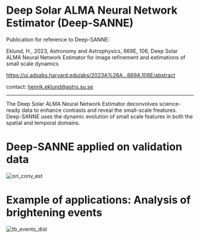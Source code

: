 # Deep Solar ALMA Neural Network Estimator (Deep-SANNE)


Publication for reference to Deep-SANNE:

Eklund, H., 2023, Astronomy and Astrophysics, 669E, 106, 
Deep Solar ALMA Neural Network Estimator for image refinement 
and estimations of small scale dynamics

https://ui.adsabs.harvard.edu/abs/2023A%26A...669A.106E/abstract


contact: henrik.eklund@astro.su.se

----

The Deep Solar ALMA Neural Network Estimator deconvolves science-ready data to enhance contrasts and reveal the small-scale freatures. 
Deep-SANNE uses the dynamic evolution of small scale features in both the spatial and temporal domains.

# Deep-SANNE applied on validation data
![ori_conv_est](https://user-images.githubusercontent.com/32543273/177316334-61a19c43-223a-43ed-8796-5039768d7161.jpg)




# Example of applications: Analysis of brightening events
![tb_events_dist](https://user-images.githubusercontent.com/32543273/177316623-f07251e1-9aab-4c72-98cf-12e40d6c3959.jpg)

